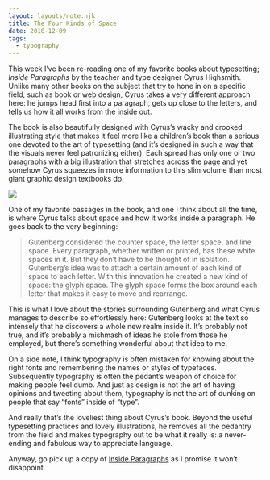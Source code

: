 ```yaml
---
layout: layouts/note.njk
title: The Four Kinds of Space
date: 2018-12-09
tags:
  - typography
---
```


This week I’ve been re-reading one of my favorite books about typesetting; _Inside Paragraphs_ by the teacher and type designer Cyrus Highsmith. Unlike many other books on the subject that try to hone in on a specific field, such as book or web design, Cyrus takes a very different approach here: he jumps head first into a paragraph, gets up close to the letters, and tells us how it all works from the inside out.

The book is also beautifully designed with Cyrus’s wacky and crooked illustrating style that makes it feel more like a children’s book than a serious one devoted to the art of typesetting (and it’s designed in such a way that the visuals never feel patronizing either). Each spread has only one or two paragraphs with a big illustration that stretches across the page and yet somehow Cyrus squeezes in more information to this slim volume than most giant graphic design textbooks do.

![](https://buttondown.s3.us-west-2.amazonaws.com/images/0b36b13f-b2fd-49ab-aaa2-5cdb08ab9f5f.jpg)

One of my favorite passages in the book, and one I think about all the time, is where Cyrus talks about space and how it works inside a paragraph. He goes back to the very beginning:

> Gutenberg considered the counter space, the letter space, and line space. Every paragraph, whether written or printed, has these white spaces in it. But they don’t have to be thought of in isolation. Gutenberg’s idea was to attach a certain amount of each kind of space to each letter. With this innovation he created a new kind of space: the glyph space. The glyph space forms the box around each letter that makes it easy to move and rearrange.

This is what I love about the stories surrounding Gutenberg and what Cyrus manages to describe so effortlessly here: Gutenberg looks at the text so intensely that he discovers a whole new realm inside it. It’s probably not true, and it’s probably a mishmash of ideas he stole from those he employed, but there’s something wonderful about that idea to me.

On a side note, I think typography is often mistaken for knowing about the right fonts and remembering the names or styles of typefaces. Subsequently typography is often the pedant’s weapon of choice for making people feel dumb. And just as design is not the art of having opinions and tweeting about them, typography is not the art of dunking on people that say “fonts” inside of “type”.

And really that’s the loveliest thing about Cyrus’s book. Beyond the useful typesetting practices and lovely illustrations, he removes all the pedantry from the field and makes typography out to be what it really is: a never-ending and fabulous way to appreciate language.

Anyway, go pick up a copy of [Inside Paragraphs](http://insideparagraphs.com/) as I promise it won’t disappoint.
